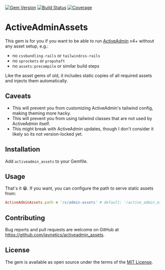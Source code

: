 [![Gem Version](https://badge.fury.io/rb/activeadmin_assets.svg)](http://badge.fury.io/rb/activeadmin_assets)
[![Build Status](https://github.com/jaynetics/activeadmin_assets/workflows/main.yml/badge.svg)](https://github.com/jaynetics/activeadmin_assets/actions)
[![Coverage](https://codecov.io/github/jaynetics/activeadmin_assets/graph/badge.svg?token=7fCHVrCeFv)](https://codecov.io/github/jaynetics/activeadmin_assets)

# ActiveAdminAssets

This gem is for you if you want to be able to run [ActiveAdmin](https://github.com/activeadmin/activeadmin) v4+ without any asset setup, e.g.:

- no `cssbundling-rails` or `tailwindcss-rails`
- no `sprockets` or `propshaft`
- no `assets:precompile` or similar build steps

Like the asset gems of old, it includes static copies of all required assets and injects them automatically.

## Caveats

- This will prevent you from customizing ActiveAdmin's tailwind config, making theming more hacky.
- This will prevent you from using tailwind classes that are not used by ActiveAdmin itself.
- This might break with ActiveAdmin updates, though I don't consider it likely so its not version-locked yet.

## Installation

Add `activeadmin_assets` to your Gemfile.

## Usage

That's it 😁. If you want, you can configure the path to serve static assets from:

```ruby
ActiveAdminAssets.path = '/x/admin-assets' # default: '/active_admin_assets'
```

## Contributing

Bug reports and pull requests are welcome on GitHub at https://github.com/jaynetics/activeadmin_assets.

## License

The gem is available as open source under the terms of the [MIT License](https://opensource.org/licenses/MIT).
